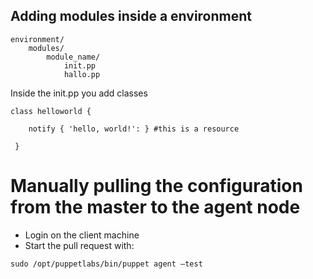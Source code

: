 ## Adding modules inside a environment

```
environment/
	modules/
		module_name/
			init.pp
			hallo.pp
```


Inside the init.pp you add classes
```
class helloworld {

    notify { 'hello, world!': } #this is a resource

 }
```

# Manually pulling the configuration from the master to the agent node

- Login on the client machine
- Start the pull request with:

```
sudo /opt/puppetlabs/bin/puppet agent –test
```